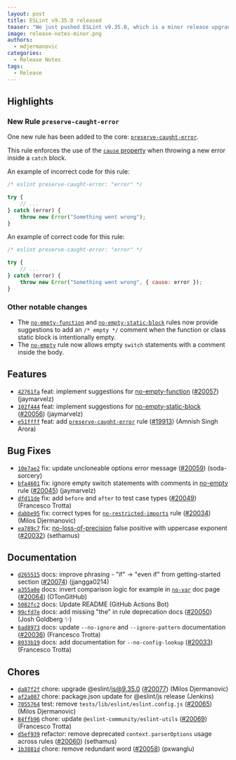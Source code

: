 ```yaml
---
layout: post
title: ESLint v9.35.0 released
teaser: "We just pushed ESLint v9.35.0, which is a minor release upgrade of ESLint. This release adds some new features and fixes several bugs found in the previous release."
image: release-notes-minor.png
authors:
  - mdjermanovic
categories:
  - Release Notes
tags:
  - Release
---
```


## Highlights

### New Rule `preserve-caught-error`

One new rule has been added to the core: [`preserve-caught-error`](/docs/latest/rules/preserve-caught-error).

This rule enforces the use of the [`cause` property](https://developer.mozilla.org/en-US/docs/Web/JavaScript/Reference/Global_Objects/Error/cause) when throwing a new error inside a `catch` block.

An example of incorrect code for this rule:

```js
/* eslint preserve-caught-error: "error" */

try {
    // ...
} catch (error) {
    throw new Error("Something went wrong");
}
```

An example of correct code for this rule:

```js
/* eslint preserve-caught-error: "error" */

try {
    // ...
} catch (error) {
    throw new Error("Something went wrong", { cause: error });
}
```

### Other notable changes

* The [`no-empty-function`](/docs/latest/rules/no-empty-function) and [`no-empty-static-block`](/docs/latest/rules/no-empty-static-block) rules now provide suggestions to add an `/* empty */` comment when the function or class static block is intentionally empty.
* The [`no-empty`](/docs/latest/rules/no-empty) rule now allows empty `switch` statements with a comment inside the body.






## Features


* [`42761fa`](https://github.com/eslint/eslint/commit/42761fa7c872fb9e14c144b692af6967b3662082) feat: implement suggestions for [no-empty-function](/docs/rules/no-empty-function) ([#20057](https://github.com/eslint/eslint/issues/20057)) (jaymarvelz)
* [`102f444`](https://github.com/eslint/eslint/commit/102f44442ac9bf1fcd4ba6ab9fae43ce09199df6) feat: implement suggestions for [no-empty-static-block](/docs/rules/no-empty-static-block) ([#20056](https://github.com/eslint/eslint/issues/20056)) (jaymarvelz)
* [`e51ffff`](https://github.com/eslint/eslint/commit/e51ffff737ca245b3a1d115cb11e1c99737249a3) feat: add [`preserve-caught-error`](/docs/rules/preserve-caught-error) rule ([#19913](https://github.com/eslint/eslint/issues/19913)) (Amnish Singh Arora)






## Bug Fixes


* [`10e7ae2`](https://github.com/eslint/eslint/commit/10e7ae23e30ea0834d9fdeb3a2a1db8103c36cd2) fix: update uncloneable options error message ([#20059](https://github.com/eslint/eslint/issues/20059)) (soda-sorcery)
* [`bfa4601`](https://github.com/eslint/eslint/commit/bfa46013e7ea9a522c02f72250fa07160f96a6b8) fix: ignore empty switch statements with comments in [no-empty](/docs/rules/no-empty) rule ([#20045](https://github.com/eslint/eslint/issues/20045)) (jaymarvelz)
* [`dfd11de`](https://github.com/eslint/eslint/commit/dfd11deb24fc733faa5db751a2f615eb04e48b15) fix: add `before` and `after` to test case types ([#20049](https://github.com/eslint/eslint/issues/20049)) (Francesco Trotta)
* [`dabbe95`](https://github.com/eslint/eslint/commit/dabbe95c39671c5fa272da012ee1432aa088650f) fix: correct types for [`no-restricted-imports`](/docs/rules/no-restricted-imports) rule ([#20034](https://github.com/eslint/eslint/issues/20034)) (Milos Djermanovic)
* [`ea789c7`](https://github.com/eslint/eslint/commit/ea789c7dd234c1a6be499a4644dd0f5c97615972) fix: [no-loss-of-precision](/docs/rules/no-loss-of-precision) false positive with uppercase exponent ([#20032](https://github.com/eslint/eslint/issues/20032)) (sethamus)




## Documentation


* [`d265515`](https://github.com/eslint/eslint/commit/d265515642f65246bcd45c17979f67c2afb12f95) docs: improve phrasing - "if" → "even if" from getting-started section ([#20074](https://github.com/eslint/eslint/issues/20074)) (jjangga0214)
* [`a355a0e`](https://github.com/eslint/eslint/commit/a355a0e5b2e6a47cda099b31dc7d112cfb5c4315) docs: invert comparison logic for example in [`no-var`](/docs/rules/no-var) doc page ([#20064](https://github.com/eslint/eslint/issues/20064)) (OTonGitHub)
* [`5082fc2`](https://github.com/eslint/eslint/commit/5082fc206de6946d9d4c20e57301f78839b3b9f2) docs: Update README (GitHub Actions Bot)
* [`99cfd7e`](https://github.com/eslint/eslint/commit/99cfd7e056e1703941c9eb8ca1ae7fdb1987ba9d) docs: add missing "the" in rule deprecation docs ([#20050](https://github.com/eslint/eslint/issues/20050)) (Josh Goldberg ✨)
* [`6ad8973`](https://github.com/eslint/eslint/commit/6ad8973e5d3c94b8e100b7266f55f8eb0757eb00) docs: update `--no-ignore` and `--ignore-pattern` documentation ([#20036](https://github.com/eslint/eslint/issues/20036)) (Francesco Trotta)
* [`8033b19`](https://github.com/eslint/eslint/commit/8033b195299a1eaa4a0ed6553d9e034a457bb577) docs: add documentation for `--no-config-lookup` ([#20033](https://github.com/eslint/eslint/issues/20033)) (Francesco Trotta)








## Chores


* [`da87f2f`](https://github.com/eslint/eslint/commit/da87f2fe792cab5b69b62bf5c15e69ab4f433087) chore: upgrade @eslint/js@9.35.0 ([#20077](https://github.com/eslint/eslint/issues/20077)) (Milos Djermanovic)
* [`af2a087`](https://github.com/eslint/eslint/commit/af2a0870fdc646091d027516601888923e5bc202) chore: package.json update for @eslint/js release (Jenkins)
* [`7055764`](https://github.com/eslint/eslint/commit/70557649e3111c55d8cddf678b6c4079aa6f0ccc) test: remove `tests/lib/eslint/eslint.config.js` ([#20065](https://github.com/eslint/eslint/issues/20065)) (Milos Djermanovic)
* [`84ffb96`](https://github.com/eslint/eslint/commit/84ffb9680b15e45bfd8c8a5db4731576ddd16fc4) chore: update `@eslint-community/eslint-utils` ([#20069](https://github.com/eslint/eslint/issues/20069)) (Francesco Trotta)
* [`d5ef939`](https://github.com/eslint/eslint/commit/d5ef9397150cc178e1f9891c3ff49ac4871ec786) refactor: remove deprecated `context.parserOptions` usage across rules ([#20060](https://github.com/eslint/eslint/issues/20060)) (sethamus)
* [`1b3881d`](https://github.com/eslint/eslint/commit/1b3881d7e859bec9589e39888656c33c914a8302) chore: remove redundant word ([#20058](https://github.com/eslint/eslint/issues/20058)) (pxwanglu)



